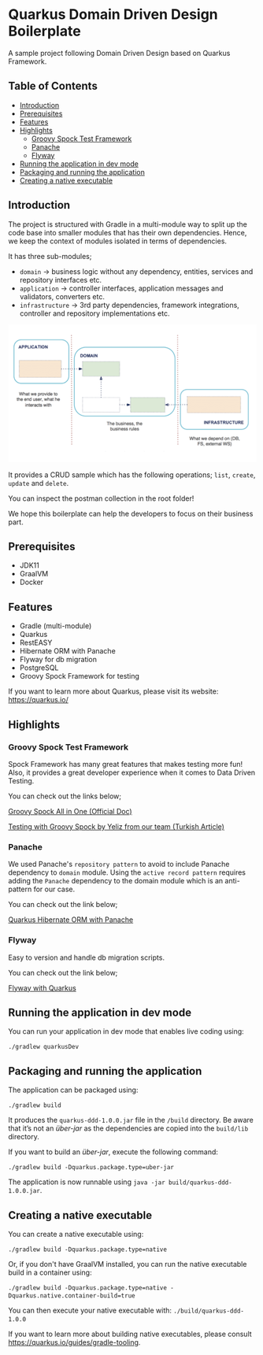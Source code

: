 # Quarkus Domain Driven Design Boilerplate 
A sample project following Domain Driven Design based on Quarkus Framework.

## Table of Contents  
* [Introduction](#introduction)  
* [Prerequisites](#prerequisites)  
* [Features](#features)  
* [Highlights](#highlights)  
    - [Groovy Spock Test Framework](#groovy-spock-test-framework)  
    - [Panache](#panache)  
    - [Flyway](#flyway)  
* [Running the application in dev mode](#running-the-application-in-dev-mode)  
* [Packaging and running the application](#packaging-and-running-the-application)  
* [Creating a native executable](#creating-a-native-executable)  

  
## Introduction
 
The project is structured with Gradle in a multi-module way to split up the code base into smaller modules that has their own dependencies. Hence, we keep the context of modules isolated in terms of dependencies.  

It has three sub-modules;
* `domain` -> business logic without any dependency, entities, services and repository interfaces etc.
* `application` -> controller interfaces, application messages and validators, converters etc.
* `infrastructure` -> 3rd party dependencies, framework integrations, controller and repository implementations etc. 
 
![DDD Module Diagram](assets/DDD-Diagram.png)
 
It provides a CRUD sample which has the following operations; `list`, `create`, `update` and `delete`. 

You can inspect the postman collection in the root folder!

We hope this boilerplate can help the developers to focus on their business part. 

## Prerequisites
 * JDK11
 * GraalVM
 * Docker

## Features  
 * Gradle (multi-module)
 * Quarkus
 * RestEASY
 * Hibernate ORM with Panache
 * Flyway for db migration
 * PostgreSQL
 * Groovy Spock Framework for testing
 
If you want to learn more about Quarkus, please visit its website: https://quarkus.io/

## Highlights

### Groovy Spock Test Framework
Spock Framework has many great features that makes testing more fun! Also, it provides a great developer experience when it comes to Data Driven Testing.

You can check out the links below; 

[Groovy Spock All in One (Official Doc)](http://spockframework.org/spock/docs/1.1-rc-1/all_in_one.html)

[Testing with Groovy Spock by Yeliz from our team (Turkish Article)](https://medium.com/dolap-tech/spock-ve-groovy-ile-test-yazmak-hakk%C4%B1nda-586023acb095)

### Panache
We used Panache's `repository pattern` to avoid to include Panache dependency to `domain` module. Using the `active record pattern` requires adding the `Panache` dependency to the domain module which is an anti-pattern for our case. 

You can check out the link below;

[Quarkus Hibernate ORM with Panache](https://quarkus.io/guides/hibernate-orm-panache)

### Flyway
Easy to version and handle db migration scripts.

You can check out the link below;

[Flyway with Quarkus](https://quarkus.io/guides/flyway)

## Running the application in dev mode

You can run your application in dev mode that enables live coding using:
```shell script
./gradlew quarkusDev
```

## Packaging and running the application

The application can be packaged using:
```shell script
./gradlew build
```
It produces the `quarkus-ddd-1.0.0.jar` file in the `/build` directory.
Be aware that it’s not an _über-jar_ as the dependencies are copied into the `build/lib` directory.

If you want to build an _über-jar_, execute the following command:
```shell script
./gradlew build -Dquarkus.package.type=uber-jar
```

The application is now runnable using `java -jar build/quarkus-ddd-1.0.0.jar`.

## Creating a native executable

You can create a native executable using: 
```shell script
./gradlew build -Dquarkus.package.type=native
```

Or, if you don't have GraalVM installed, you can run the native executable build in a container using: 
```shell script
./gradlew build -Dquarkus.package.type=native -Dquarkus.native.container-build=true
```

You can then execute your native executable with: `./build/quarkus-ddd-1.0.0`

If you want to learn more about building native executables, please consult https://quarkus.io/guides/gradle-tooling.
